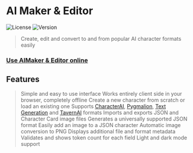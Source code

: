 
# AI Maker & Editor
![License](https://altkriz.github.io/aimaker/image.png)
![Version](https://img.shields.io/badge/version-v0.5.0-blue)

> Create, edit and convert to and from popular AI character formats easily

### [Use AIMaker & Editor online](https://altkriz.github.io/aimaker/)

## Features
> Simple and easy to use interface
> Works entirely client side in your browser, completely offline
> Create a new character from scratch or load an existing one
> Supports [CharacterAI](https://character.ai/), [Pygmalion](https://github.com/PygmalionAI/gradio-ui), [Text Generation](https://github.com/oobabooga/text-generation-webui) and [TavernAI](https://github.com/TavernAI/TavernAI) formats
> Imports and exports JSON and Character Card image files
> Generates a universally supported JSON format
> Easily add an image to a JSON character
> Automatic image conversion to PNG
> Displays additional file and format metadata
> Validates and shows token count for each field
> Light and dark mode support

